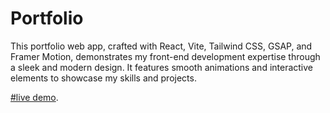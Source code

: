 # Portfolio

This portfolio web app, crafted with React, Vite, Tailwind CSS, GSAP, and Framer Motion, demonstrates my 
front-end development expertise through a sleek and modern design. It features smooth animations and interactive 
elements to showcase my skills and projects.

[#live demo](https://parikshit-sh.vercel.app/).
